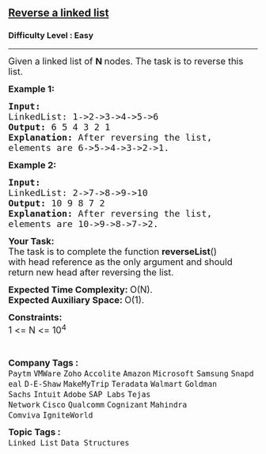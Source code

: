 <h2><a href="https://practice.geeksforgeeks.org/problems/reverse-a-linked-list/1?page=1&difficulty[]=0&status[]=solved&sortBy=submissions">Reverse a linked list</a></h2><h3>Difficulty Level : Easy</h3><hr><div class="problems_problem_content__Xm_eO"><p><span style="font-size: 18px;">Given a linked list of <strong>N </strong>nodes. The task is to reverse this list.</span></p>
<p><strong><span style="font-size: 18px;">Example 1:</span></strong></p>
<pre><strong><span style="font-size: 18px;">Input:
</span></strong><span style="font-size: 18px;">LinkedList: 1-&gt;2-&gt;3-&gt;4-&gt;5-&gt;6
<strong>Output: </strong>6 5 4 3 2 1<strong>
Explanation: </strong>After reversing the list, 
elements are 6-&gt;5-&gt;4-&gt;3-&gt;2-&gt;1.</span>
</pre>
<p><strong><span style="font-size: 18px;">Example 2:</span></strong></p>
<pre><strong><span style="font-size: 18px;">Input:
</span></strong><span style="font-size: 18px;">LinkedList: 2-&gt;7-&gt;8-&gt;9-&gt;10
<strong>Output: </strong>10 9 8 7 2<strong>
Explanation: </strong>After reversing the list,
elements are&nbsp;10-&gt;9-&gt;8-&gt;7-&gt;2.</span></pre>
<p><span style="font-size: 18px;"><strong>Your&nbsp;Task:</strong><br>The task is to complete the function <strong>reverseList</strong>() with&nbsp;head reference as the only argument and should return new head after reversing the list.</span></p>
<p><span style="font-size: 18px;"><strong>Expected Time Complexity:&nbsp;</strong>O(N).<br><strong>Expected Auxiliary Space:&nbsp;</strong>O(1).</span></p>
<p><span style="font-size: 18px;"><strong>Constraints:</strong><br>1 &lt;= N &lt;= 10<sup>4</sup></span></p>
<p>&nbsp;</p></div><p><span style=font-size:18px><strong>Company Tags : </strong><br><code>Paytm</code>&nbsp;<code>VMWare</code>&nbsp;<code>Zoho</code>&nbsp;<code>Accolite</code>&nbsp;<code>Amazon</code>&nbsp;<code>Microsoft</code>&nbsp;<code>Samsung</code>&nbsp;<code>Snapdeal</code>&nbsp;<code>D-E-Shaw</code>&nbsp;<code>MakeMyTrip</code>&nbsp;<code>Teradata</code>&nbsp;<code>Walmart</code>&nbsp;<code>Goldman Sachs</code>&nbsp;<code>Intuit</code>&nbsp;<code>Adobe</code>&nbsp;<code>SAP Labs</code>&nbsp;<code>Tejas Network</code>&nbsp;<code>Cisco</code>&nbsp;<code>Qualcomm</code>&nbsp;<code>Cognizant</code>&nbsp;<code>Mahindra Comviva</code>&nbsp;<code>IgniteWorld</code>&nbsp;<br><p><span style=font-size:18px><strong>Topic Tags : </strong><br><code>Linked List</code>&nbsp;<code>Data Structures</code>&nbsp;